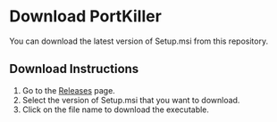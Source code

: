 # Download PortKiller

You can download the latest version of Setup.msi from this repository.

## Download Instructions

1. Go to the [Releases](https://github.com/HenryKim2022/PortKiller/releases) page.
2. Select the version of Setup.msi that you want to download.
3. Click on the file name to download the executable.
